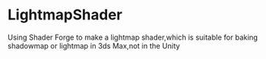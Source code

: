 # LightmapShader

Using Shader Forge to make a lightmap shader,which is suitable for baking shadowmap or lightmap in 3ds Max,not in the Unity
